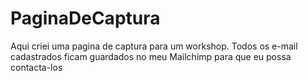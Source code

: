 # PaginaDeCaptura
Aqui criei uma pagina de captura para um workshop. Todos os e-mail cadastrados ficam guardados no meu Mailchimp para que eu possa contacta-los
